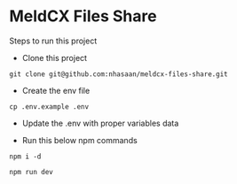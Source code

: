 # MeldCX Files Share

Steps to run this project
- Clone this project

`git clone git@github.com:nhasaan/meldcx-files-share.git`

- Create the env file

`cp .env.example .env`

- Update the .env with proper variables data

- Run this below npm commands

`npm i -d`

`npm run dev`
